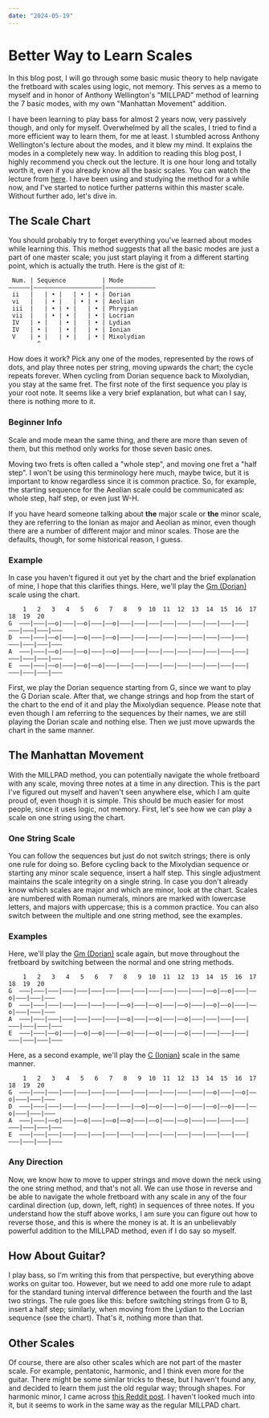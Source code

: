```yaml
---
date: "2024-05-19"
---
```


# Better Way to Learn Scales

In this blog post, I will go through some basic music theory to help navigate the fretboard with scales using logic, not memory. This serves as a memo to myself and in honor of Anthony Wellington's "MILLPAD" method of learning the 7 basic modes, with my own "Manhattan Movement" addition.

I have been learning to play bass for almost 2 years now, very passively though, and only for myself. Overwhelmed by all the scales, I tried to find a more efficient way to learn them, for me at least. I stumbled across Anthony Wellington's lecture about the modes, and it blew my mind. It explains the modes in a completely new way. In addition to reading this blog post, I highly recommend you check out the lecture. It is one hour long and totally worth it, even if you already know all the basic scales. You can watch the lecture from [here](https://www.youtube.com/watch?v=L74DpDgMTzw). I have been using and studying the method for a while now, and I've started to notice further patterns within this master scale. Without further ado, let's dive in.

## The Scale Chart

You should probably try to forget everything you've learned about modes while learning this. This method suggests that all the basic modes are just a part of one master scale; you just start playing it from a different starting point, which is actually the truth. Here is the gist of it:

```
 Num. | Sequence          | Mode
——————|———————————————————|——————————————
 ii   |   | • |   | • | • | Dorian
 vi   |   | • |   | • | • | Aeolian
 iii  |   | • | • |   | • | Phrygian
 vii  |   | • | • |   | • | Locrian
 IV   | • |   | • |   | • | Lydian
 IV   | • |   | • |   | • | Ionian
 V    | • |   | • |   | • | Mixolydian
        ^
```

How does it work? Pick any one of the modes, represented by the rows of dots, and play three notes per string, moving upwards the chart; the cycle repeats forever. When cycling from Dorian sequence back to Mixolydian, you stay at the same fret. The first note of the first sequence you play is your root note. It seems like a very brief explanation, but what can I say, there is nothing more to it.

### Beginner Info

Scale and mode mean the same thing, and there are more than seven of them, but this method only works for those seven basic ones.

Moving two frets is often called a "whole step", and moving one fret a "half step". I won't be using this terminology here much, maybe twice, but it is important to know regardless since it is common practice. So, for example, the starting sequence for the Aeolian scale could be communicated as: whole step, half step, or even just W-H.

If you have heard someone talking about **the** major scale or **the** minor scale, they are referring to the Ionian as major and Aeolian as minor, even though there are a number of different major and minor scales. Those are the defaults, though, for some historical reason, I guess.

### Example

In case you haven't figured it out yet by the chart and the brief explanation of mine, I hope that this clarifies things. Here, we'll play the [Gm (Dorian)](https://guitarscale.org/bass/g-dorian.html) scale using the chart.

```
    1   2   3   4   5   6   7   8   9  10  11  12  13  14  15  16  17  18  19  20
G  ———|———|——o|———|——o|———|——o|———|———|———|———|———|———|———|———|———|———|———|———|———
D  ———|———|——o|———|——o|———|——o|———|———|———|———|———|———|———|———|———|———|———|———|———
A  ———|———|——o|———|——o|———|——o|———|———|———|———|———|———|———|———|———|———|———|———|———
E  ———|———|——o|———|——o|——o|———|———|———|———|———|———|———|———|———|———|———|———|———|———
```

First, we play the Dorian sequence starting from G, since we want to play the G Dorian scale. After that, we change strings and hop from the start of the chart to the end of it and play the Mixolydian sequence. Please note that even though I am referring to the sequences by their names, we are still playing the Dorian scale and nothing else. Then we just move upwards the chart in the same manner.

## The Manhattan Movement

With the MILLPAD method, you can potentially navigate the whole fretboard with any scale, moving three notes at a time in any direction. This is the part I've figured out myself and haven't seen anywhere else, which I am quite proud of, even though it is simple. This should be much easier for most people, since it uses logic, not memory. First, let's see how we can play a scale on one string using the chart.

### One String Scale

You can follow the sequences but just do not switch strings; there is only one rule for doing so. Before cycling back to the Mixolydian sequence or starting any minor scale sequence, insert a half step. This single adjustment maintains the scale integrity on a single string. In case you don't already know which scales are major and which are minor, look at the chart. Scales are numbered with Roman numerals, minors are marked with lowercase letters, and majors with uppercase; this is a common practice. You can also switch between the multiple and one string method, see the examples.

### Examples

Here, we'll play the [Gm (Dorian)](https://guitarscale.org/bass/g-dorian.html) scale again, but move throughout the fretboard by switching between the normal and one string methods.

```
    1   2   3   4   5   6   7   8   9  10  11  12  13  14  15  16  17  18  19  20
G  ———|———|———|———|———|———|———|———|———|———|———|———|———|——o|——o|———|——o|———|———|———
D  ———|———|———|———|———|———|———|——o|———|——o|———|——o|———|——o|——o|———|——o|———|———|———
A  ———|———|———|———|———|———|———|——o|———|——o|———|——o|———|———|———|———|———|———|———|———
E  ———|———|——o|———|——o|——o|———|——o|———|——o|———|——o|———|———|———|———|———|———|———|———
```

Here, as a second example, we'll play the [C (Ionian)](https://guitarscale.org/bass/c-ionian.html) scale in the same manner.

```
    1   2   3   4   5   6   7   8   9  10  11  12  13  14  15  16  17  18  19  20
G  ———|———|———|———|———|———|———|———|———|———|———|———|———|——o|———|——o|——o|———|———|———
D  ———|———|———|———|———|———|———|———|——o|——o|———|——o|———|——o|——o|———|——o|———|———|———
A  ———|———|——o|———|——o|———|——o|——o|———|——o|———|——o|———|———|———|———|———|———|———|———
E  ———|———|———|———|———|———|———|———|———|———|———|———|———|———|———|———|———|———|———|———
```

### Any Direction

Now, we know how to move to upper strings and move down the neck using the one string method, and that's not all. We can use those in reverse and be able to navigate the whole fretboard with any scale in any of the four cardinal direction (up, down, left, right) in sequences of three notes. If you understand how the stuff above works, I am sure you can figure out how to reverse those, and this is where the money is at. It is an unbelievably powerful addition to the MILLPAD method, even if I do say so myself.

## How About Guitar?

I play bass, so I'm writing this from that perspective, but everything above works on guitar too. However, but we need to add one more rule to adapt for the standard tuning interval difference between the fourth and the last two strings. The rule goes like this: before switching strings from G to B, insert a half step; similarly, when moving from the Lydian to the Locrian sequence (see the chart). That's it, nothing more than that.

## Other Scales

Of course, there are also other scales which are not part of the master scale. For example, pentatonic, harmonic, and I think even more for the guitar. There might be some similar tricks to these, but I haven't found any, and decided to learn them just the old regular way; through shapes. For harmonic minor, I came across [this Reddit post](https://www.reddit.com/r/guitars/comments/uozs96/an_easy_way_to_learn_scale_modes_for_ionian_and/). I haven't looked much into it, but it seems to work in the same way as the regular MILLPAD chart.

